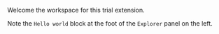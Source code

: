 Welcome the workspace for this trial extension.

Note the `Hello world` block at the foot of the `Explorer` panel on the left.